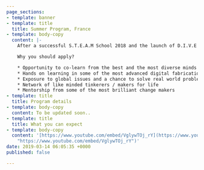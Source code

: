 ```yaml
---
page_sections:
- template: banner
- template: title
  title: Summer Program, France
- template: body-copy
  content: |-
    After a successful S.T.E.A.M School 2018 and the launch of D.I.V.E 2019, we bring to you yet another program to provide a global learning experience, this time in Paris, France. The **Summer Program** in France is a one month long project based program which Maker’s Asylum will be conducting in partnership with CRI, Interdisciplinary Research Center.

    Why you should apply?

    * Opportunity to co-learn from the best and the most diverse minds
    * Hands on learning in some of the most advanced digital fabrication labs
    * Exposure to global issues and a chance to solve real world problems using technology
    * Network of like minded tinkerers / makers for life
    * Mentorship from some of the most brilliant change makers
- template: title
  title: Program details
- template: body-copy
  content: To be updated soon..
- template: title
  title: What you can expect
- template: body-copy
  content: '[https://www.youtube.com/embed/VglywTOj_rY](https://www.youtube.com/embed/VglywTOj_rY
    "https://www.youtube.com/embed/VglywTOj_rY")'
date: 2019-03-14 06:05:35 +0000
published: false

---
```


